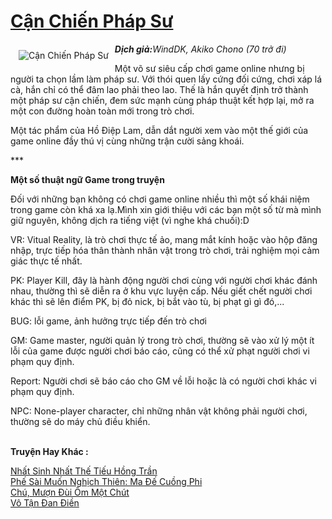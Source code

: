 <a href="https://utruyen.com/can-chien-phap-su/16118/" title="Cận Chiến Pháp Sư"><h1>Cận Chiến Pháp Sư</h1></a><div style="display:table"><img align="right" style="float: left; padding: 10px;" src="https://utruyen.com/images/story/200x260/can-chien-phap-su.jpg" alt="Cận Chiến Pháp Sư"><b><i>Dịch giả:</i></b><i>WindDK, Akiko Chono (70 trở đi)<p></p></i><p></p>Một võ sư siêu cấp chơi game online nhưng bị người ta chọn lầm làm pháp sư. Với thói quen lấy cứng đối cứng, chơi xáp lá cà, hắn chỉ có thể đâm lao phải theo lao. Thế là hắn quyết định trở thành một pháp sư cận chiến, đem sức mạnh cùng pháp thuật kết hợp lại, mở ra một con đường hoàn toàn mới trong trò chơi.<p></p>Một tác phẩm của Hồ Điệp Lam, dẫn dắt người xem vào một thế giới của game online đầy thú vị cùng những trận cười sảng khoái.<p></p>***<p></p><b>Một số thuật ngữ Game trong truyện</b><p></p>Đối với những bạn không có chơi game online nhiều thì một số khái niệm trong game còn khá xa lạ.Mình xin giới thiệu với các bạn một số từ mà mình giữ nguyên, không dịch ra tiếng việt (vì nghe khá chuối):D<p></p>VR: Vitual Reality, là trò chơi thực tế ảo, mang mắt kính hoặc vào hộp đăng nhập, trực tiếp hóa thân thành nhân vật trong trò chơi, trải nghiệm mọi cảm giác thực tế nhất.<p></p>PK: Player Kill, đây là hành động người chơi cùng với người chơi khác đánh nhau, thường thì sẽ diễn ra ở khu vực luyện cấp. Nếu giết chết người chơi khác thì sẽ lên điểm PK, bị đỏ nick, bị bắt vào tù, bị phạt gì gì đó,...<p></p>BUG: lỗi game, ảnh hưởng trực tiếp đến trò chơi<p></p>GM: Game master, người quản lý trong trò chơi, thường sẽ vào xử lý một ít lỗi của game được người chơi báo cáo, cũng có thể xử phạt người chơi vi phạm quy định.<p></p>Report: Người chơi sẽ báo cáo cho GM về lỗi hoặc là có người chơi khác vi phạm quy định.<p></p>NPC: None-player character, chỉ những nhân vật không phải người chơi, thường sẽ do máy chủ điều khiển.</div><p><br><b>Truyện Hay Khác :</b></p><a href="https://utruyen.com/nhat-sinh-nhat-the-tieu-hong-tran/16888/" alt="Nhất Sinh Nhất Thế Tiếu Hồng Trần">Nhất Sinh Nhất Thế Tiếu Hồng Trần</a><br/><a href="https://github.com/quanluxury/ngontinhhot/tree/master/truyenhay/16146/" alt="Phế Sài Muốn Nghịch Thiên: Ma Đế Cuồng Phi">Phế Sài Muốn Nghịch Thiên: Ma Đế Cuồng Phi</a><br/><a href="https://dammyh.wordpress.com/2019/11/07/chu-muon-dui-om-mot-chut/" alt="Chú, Mượn Đùi Ôm Một Chút">Chú, Mượn Đùi Ôm Một Chút</a><br/><a href="https://truyenhot2019.blogspot.com/2019/12/vo-tan-dan-dien.html" alt="Vô Tận Đan Điền">Vô Tận Đan Điền</a><br/>